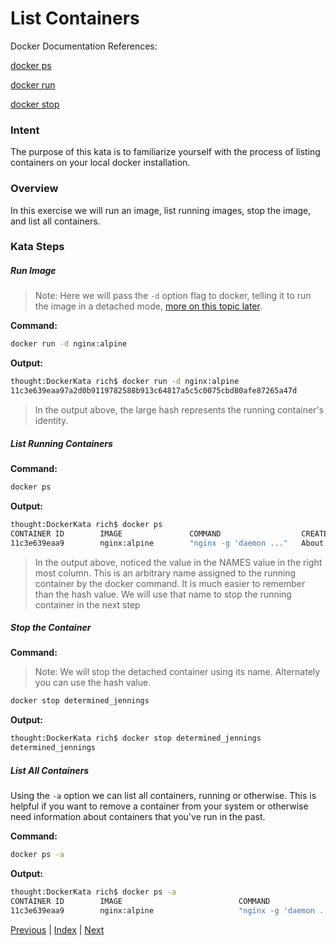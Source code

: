 # List Containers

Docker Documentation References:

[docker ps](https://docs.docker.com/engine/reference/commandline/ps/)

[docker run](https://docs.docker.com/engine/reference/commandline/run/)

[docker stop](https://docs.docker.com/engine/reference/commandline/stop/)

### Intent

The purpose of this kata is to familiarize yourself with the process of listing containers on your local docker installation.

### Overview

In this exercise we will run an image, list running images, stop the image, and list all containers.

### Kata Steps

##### Run Image

> Note: Here we will pass the `-d` option flag to docker, telling it to run the image in a detached mode, [more on this topic later](7_start_containers.md).

**Command:**

```bash
docker run -d nginx:alpine
```

**Output:**

```bash
thought:DockerKata rich$ docker run -d nginx:alpine
11c3e639eaa97a2d0b9119782588b913c64817a5c5c0075cbd80afe87265a47d
```

> In the output above, the large hash represents the running container's identity.

##### List Running Containers

**Command:**

```bash
docker ps
```

**Output:**

```bash
thought:DockerKata rich$ docker ps
CONTAINER ID        IMAGE               COMMAND                  CREATED              STATUS              PORTS               NAMES
11c3e639eaa9        nginx:alpine        "nginx -g 'daemon ..."   About a minute ago   Up About a minute   80/tcp              determined_jennings
```

> In the output above, noticed the value in the NAMES value in the right most column. This is an arbitrary name assigned to the running container by the docker command. It is much easier to remember than the hash value. We will use that name to stop the running container in the next step

##### Stop the Container

**Command:**

> Note: We will stop the detached container using its name. Alternately you can use the hash value. 

```bash
docker stop determined_jennings
```

**Output:**

```bash
thought:DockerKata rich$ docker stop determined_jennings
determined_jennings
```

##### List All Containers

Using the `-a` option we can list all containers, running or otherwise. This is helpful if you want to remove a container from your system or otherwise need information about containers that you've run in the past.

**Command:**

```bash
docker ps -a
```

**Output:**

```bash
thought:DockerKata rich$ docker ps -a
CONTAINER ID        IMAGE                          COMMAND                  CREATED             STATUS                      PORTS               NAMES
11c3e639eaa9        nginx:alpine                   "nginx -g 'daemon ..."   2 minutes ago       Exited (0) 30 seconds ago                       determined_jennings
```

[Previous](2_list_images.md) | [Index](README.md) | [Next](4_delete_container.md)
